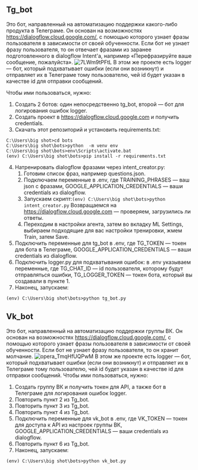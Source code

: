 ## Tg_bot ##

Это бот, направленный на автоматизацию поддержки какого-либо продукта в Телеграме. Он основан на возможностях https://dialogflow.cloud.google.com/, с помощью которого узнает фразы пользователя в зависимости от своей обученности. Если бот не узнает фразу пользователя, то он отвечает фразами из заранее подготовленного в dialogflow Intent'a, например «Перефразируйте ваше сообщение, пожалуйста».
![7LWm9tPFtL](https://github.com/nikitakomissarov/bots/assets/59535117/a994755e-4f0c-4a16-a553-14369edd593d) 
В этом же проекте есть logger — бот, который подхватывает ошибки (если они возникнут) и отправляет их в Телеграме тому пользователю, чей id будет указан в качестве id для отправки сообщений. 

Чтобы ими пользоваться, нужно:
1. Создать 2 ботов: один непосредственно tg_bot, второй — бот для логирования ошибок logger. 
2. Создать проект в https://dialogflow.cloud.google.com и получить credentials.
3. Скачать этот репозиторий и установить requirements.txt:
``` C:\Users\big shot>git clone https://github.com/nikitakomissarov/bots
C:\Users\big shot>cd bots
C:\Users\big shot\bots>python  -m venv env
C:\Users\big shot\bots>env\Scripts\activate.bat
(env) C:\Users\big shot\bots>pip install -r requirements.txt
``` 
4. Натренировать dialogflow  фразами через intent_creator.py:
      1. Готовим список фраз, например questions.json.
      2. Подключаем переменные в .env, где TRAINING_PHRASES — ваш json с фразами, GOOGLE_APPLICATION_CREDENTIALS — ваши credentials из dialogflow.
      3. Запускаем скрипт:```(env) C:\Users\big shot\bots>python intent_creator.py```
         Возвращаемся на https://dialogflow.cloud.google.com — проверяем, загрузились ли ответы.
      5. Переходим в настройки агента, затем во вкладку ML Settings, выбираем подходящие для вас настройки тренировки, жмем Train, затем Save. 
5. Подключить переменные для tg_bot в .env, где TG_TOKEN — токен для бота в Телеграме, GOOGLE_APPLICATION_CREDENTIALS — ваши credentials из dialogflow.
6. Подключить logger.py для подхватывания ошибок: в .env указываем переменные, где TG_CHAT_ID — id пользователя, которому будут отправляться ошибки, TG_LOGGER_TOKEN — токен бота, который вы создавали в пункте 1. 
7. Наконец, запускаем:
```
(env) C:\Users\big shot\bots>python tg_bot.py
```

## Vk_bot ##
Это бот, направленный на автоматизацию поддержки группы ВК. Он основан на возможностях https://dialogflow.cloud.google.com/, с помощью которого узнает фразы пользователя в зависимости от своей обученности. Если бот не узнает фразу пользователя, то он хранит молчание. 
![opera_TmqHfUQPwM](https://github.com/nikitakomissarov/bots/assets/59535117/c0bcb5be-4505-4828-8947-1e1c91da40d4)
В этом же проекте есть logger — бот, который подхватывает ошибки (если они возникнут) и отправляет их в Телеграме тому пользователю, чей id будет указан в качестве id для отправки сообщений.
Чтобы ими пользоваться, нужно:
1. Создать группу ВК и получить токен для API, а также бот в Телеграме для логирования ошибок logger. 
2. Повторить пункт 2 из Tg_bot.
3. Повторить пункт 3 из Tg_bot.
4. Повторить пункт 4 из Tg_bot.
5. Подключить переменные для vk_bot в .env, где VK_TOKEN — токен для доступа к API из настроек группы ВК, GOOGLE_APPLICATION_CREDENTIALS — ваши credentials из dialogflow.
6. Повторить пункт 6 из Tg_bot.
7. Наконец, запускаем:
```
(env) C:\Users\big shot\bots>python vk_bot.py
